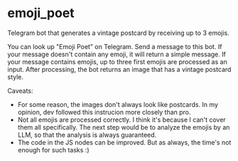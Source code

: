 # emoji_poet
Telegram bot that generates a vintage postcard by receiving up to 3 emojis. 

You can look up "Emoji Poet" on Telegram.
Send a message to this bot. 
If your message doesn't contain any emoji, it will return a simple message.
If your message contains emojis, up to three first emojis are processed as an input.
After processing, the bot returns an image that has a vintage postcard style.

Caveats:
- For some reason, the images don't always look like postcards. In my opinion, dev followed this instrucion more closely than pro.
- Not all emojis are processed correctly. I think it's because I can't cover them all specifically. The next step would be to analyze the emojis by an LLM, so that the analysis is always guaranteed.
- The code in the JS nodes can be improved. But as always, the time's not enough for such tasks :)
